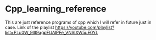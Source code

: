 # Cpp_learning_reference
This are just reference programs of cpp which I will refer in future just in case.
Link of the playlist
https://youtube.com/playlist?list=PLu0W_9lII9agpFUAlPFe_VNSlXW5uE0YL
